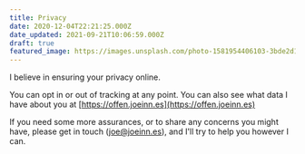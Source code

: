 ```yaml
---
title: Privacy
date: 2020-12-04T22:21:25.000Z
date_updated: 2021-09-21T10:06:59.000Z
draft: true
featured_image: https://images.unsplash.com/photo-1581954406103-3bde2d1ee00f?crop=entropy&cs=tinysrgb&fit=max&fm=jpg&ixid=M3w0ODc5MjF8MHwxfHNlYXJjaHwzNXx8cHJpdmFjeXxlbnwwfHx8fDE2OTIxNzMzMDZ8MA&ixlib=rb-4.0.3&q=80&w=1080
---
```

I believe in ensuring your privacy online.

You can opt in or out of tracking at any point. You can also see what data I have about you at [https://offen.joeinn.es](https://offen.joeinn.es)

If you need some more assurances, or to share any concerns you might have, please get in touch (joe@joeinn.es), and I'll try to help you however I can.
